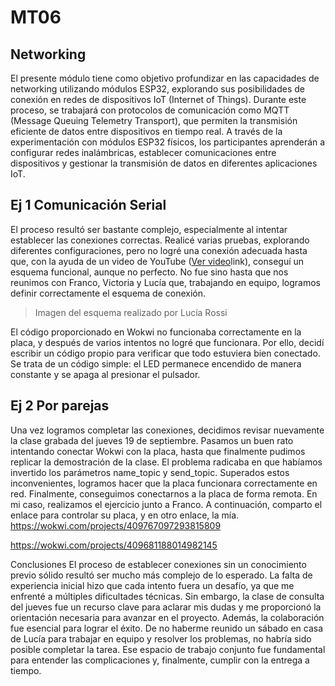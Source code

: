 # MT06 
## Networking

El presente módulo tiene como objetivo profundizar en las capacidades de networking utilizando módulos ESP32, explorando sus posibilidades de conexión en redes de dispositivos IoT (Internet of Things). Durante este proceso, se trabajará con protocolos de comunicación como MQTT (Message Queuing Telemetry Transport), que permiten la transmisión eficiente de datos entre dispositivos en tiempo real. A través de la experimentación con módulos ESP32 físicos, los participantes aprenderán a configurar redes inalámbricas, establecer comunicaciones entre dispositivos y gestionar la transmisión de datos en diferentes aplicaciones IoT.

## Ej 1 Comunicación Serial

El proceso resultó ser bastante complejo, especialmente al intentar establecer las conexiones correctas. Realicé varias pruebas, explorando diferentes configuraciones, pero no logré una conexión adecuada hasta que, con la ayuda de un video de YouTube ([Ver video](https://youtu.be/9BxXnjHSH7s?si=HtVYPlPXvxEZL9zW)link), conseguí un esquema funcional, aunque no perfecto. No fue sino hasta que nos reunimos con Franco, Victoria y Lucía que, trabajando en equipo, logramos definir correctamente el esquema de conexión.




> Imagen del esquema realizado por Lucía Rossi

El código proporcionado en Wokwi no funcionaba correctamente en la placa, y después de varios intentos no logré que funcionara. Por ello, decidí escribir un código propio para verificar que todo estuviera bien conectado. Se trata de un código simple: el LED permanece encendido de manera constante y se apaga al presionar el pulsador.

## Ej 2 Por parejas

Una vez logramos completar las conexiones, decidimos revisar nuevamente la clase grabada del jueves 19 de septiembre. Pasamos un buen rato intentando conectar Wokwi con la placa, hasta que finalmente pudimos replicar la demostración de la clase. El problema radicaba en que habíamos invertido los parámetros name_topic y send_topic. Superados estos inconvenientes, logramos hacer que la placa funcionara correctamente en red.
Finalmente, conseguimos conectarnos a la placa de forma remota. En mi caso, realizamos el ejercicio junto a Franco. A continuación, comparto el enlace para controlar su placa, y en otro enlace, la mía.
https://wokwi.com/projects/409767097293815809

https://wokwi.com/projects/409681188014982145

Conclusiones
El proceso de establecer conexiones sin un conocimiento previo sólido resultó ser mucho más complejo de lo esperado. La falta de experiencia inicial hizo que cada intento fuera un desafío, ya que me enfrenté a múltiples dificultades técnicas. Sin embargo, la clase de consulta del jueves fue un recurso clave para aclarar mis dudas y me proporcionó la orientación necesaria para avanzar en el proyecto.
Además, la colaboración fue esencial para lograr el éxito. De no haberme reunido un sábado en casa de Lucía para trabajar en equipo y resolver los problemas, no habría sido posible completar la tarea. Ese espacio de trabajo conjunto fue fundamental para entender las complicaciones y, finalmente, cumplir con la entrega a tiempo.
